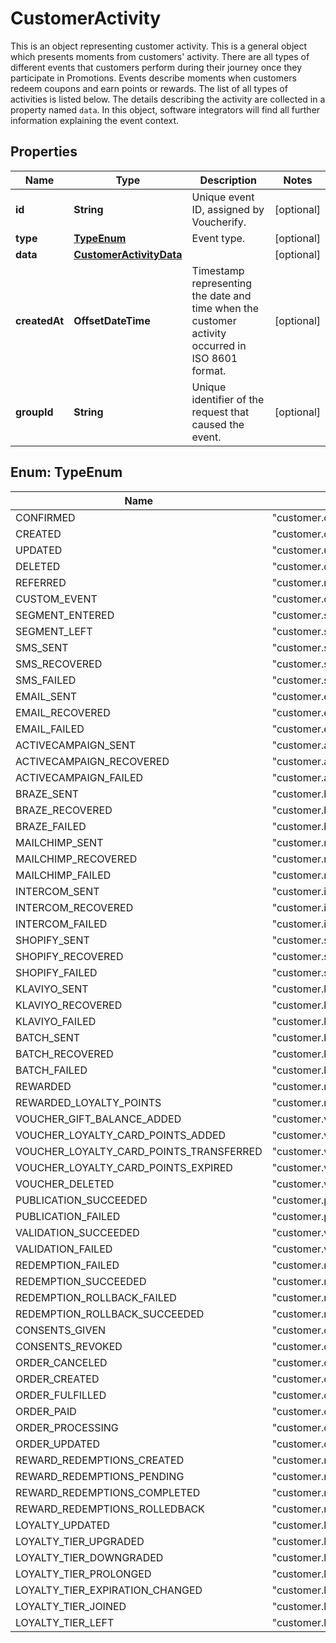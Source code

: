 

# CustomerActivity

This is an object representing customer activity.    This is a general object which presents moments from customers' activity. There are all types of different events that customers perform during their journey once they participate in Promotions. Events describe moments when customers redeem coupons and earn points or rewards. The list of all types of activities is listed below.  The details describing the activity are collected in a property named `data`. In this object, software integrators will find all further information explaining the event context.

## Properties

| Name | Type | Description | Notes |
|------------ | ------------- | ------------- | -------------|
|**id** | **String** | Unique event ID, assigned by Voucherify. |  [optional] |
|**type** | [**TypeEnum**](#TypeEnum) | Event type. |  [optional] |
|**data** | [**CustomerActivityData**](CustomerActivityData.md) |  |  [optional] |
|**createdAt** | **OffsetDateTime** | Timestamp representing the date and time when the customer activity occurred in ISO 8601 format. |  [optional] |
|**groupId** | **String** | Unique identifier of the request that caused the event. |  [optional] |



## Enum: TypeEnum

| Name | Value |
|---- | -----|
| CONFIRMED | &quot;customer.confirmed&quot; |
| CREATED | &quot;customer.created&quot; |
| UPDATED | &quot;customer.updated&quot; |
| DELETED | &quot;customer.deleted&quot; |
| REFERRED | &quot;customer.referred&quot; |
| CUSTOM_EVENT | &quot;customer.custom_event&quot; |
| SEGMENT_ENTERED | &quot;customer.segment.entered&quot; |
| SEGMENT_LEFT | &quot;customer.segment.left&quot; |
| SMS_SENT | &quot;customer.sms.sent&quot; |
| SMS_RECOVERED | &quot;customer.sms.recovered&quot; |
| SMS_FAILED | &quot;customer.sms.failed&quot; |
| EMAIL_SENT | &quot;customer.email.sent&quot; |
| EMAIL_RECOVERED | &quot;customer.email.recovered&quot; |
| EMAIL_FAILED | &quot;customer.email.failed&quot; |
| ACTIVECAMPAIGN_SENT | &quot;customer.activecampaign.sent&quot; |
| ACTIVECAMPAIGN_RECOVERED | &quot;customer.activecampaign.recovered&quot; |
| ACTIVECAMPAIGN_FAILED | &quot;customer.activecampaign.failed&quot; |
| BRAZE_SENT | &quot;customer.braze.sent&quot; |
| BRAZE_RECOVERED | &quot;customer.braze.recovered&quot; |
| BRAZE_FAILED | &quot;customer.braze.failed&quot; |
| MAILCHIMP_SENT | &quot;customer.mailchimp.sent&quot; |
| MAILCHIMP_RECOVERED | &quot;customer.mailchimp.recovered&quot; |
| MAILCHIMP_FAILED | &quot;customer.mailchimp.failed&quot; |
| INTERCOM_SENT | &quot;customer.intercom.sent&quot; |
| INTERCOM_RECOVERED | &quot;customer.intercom.recovered&quot; |
| INTERCOM_FAILED | &quot;customer.intercom.failed&quot; |
| SHOPIFY_SENT | &quot;customer.shopify.sent&quot; |
| SHOPIFY_RECOVERED | &quot;customer.shopify.recovered&quot; |
| SHOPIFY_FAILED | &quot;customer.shopify.failed&quot; |
| KLAVIYO_SENT | &quot;customer.klaviyo.sent&quot; |
| KLAVIYO_RECOVERED | &quot;customer.klaviyo.recovered&quot; |
| KLAVIYO_FAILED | &quot;customer.klaviyo.failed&quot; |
| BATCH_SENT | &quot;customer.batch.sent&quot; |
| BATCH_RECOVERED | &quot;customer.batch.recovered&quot; |
| BATCH_FAILED | &quot;customer.batch.failed&quot; |
| REWARDED | &quot;customer.rewarded&quot; |
| REWARDED_LOYALTY_POINTS | &quot;customer.rewarded.loyalty_points&quot; |
| VOUCHER_GIFT_BALANCE_ADDED | &quot;customer.voucher.gift.balance_added&quot; |
| VOUCHER_LOYALTY_CARD_POINTS_ADDED | &quot;customer.voucher.loyalty_card.points_added&quot; |
| VOUCHER_LOYALTY_CARD_POINTS_TRANSFERRED | &quot;customer.voucher.loyalty_card.points_transferred&quot; |
| VOUCHER_LOYALTY_CARD_POINTS_EXPIRED | &quot;customer.voucher.loyalty_card.points_expired&quot; |
| VOUCHER_DELETED | &quot;customer.voucher.deleted&quot; |
| PUBLICATION_SUCCEEDED | &quot;customer.publication.succeeded&quot; |
| PUBLICATION_FAILED | &quot;customer.publication.failed&quot; |
| VALIDATION_SUCCEEDED | &quot;customer.validation.succeeded&quot; |
| VALIDATION_FAILED | &quot;customer.validation.failed&quot; |
| REDEMPTION_FAILED | &quot;customer.redemption.failed&quot; |
| REDEMPTION_SUCCEEDED | &quot;customer.redemption.succeeded&quot; |
| REDEMPTION_ROLLBACK_FAILED | &quot;customer.redemption.rollback.failed&quot; |
| REDEMPTION_ROLLBACK_SUCCEEDED | &quot;customer.redemption.rollback.succeeded&quot; |
| CONSENTS_GIVEN | &quot;customer.consents.given&quot; |
| CONSENTS_REVOKED | &quot;customer.consents.revoked&quot; |
| ORDER_CANCELED | &quot;customer.order.canceled&quot; |
| ORDER_CREATED | &quot;customer.order.created&quot; |
| ORDER_FULFILLED | &quot;customer.order.fulfilled&quot; |
| ORDER_PAID | &quot;customer.order.paid&quot; |
| ORDER_PROCESSING | &quot;customer.order.processing&quot; |
| ORDER_UPDATED | &quot;customer.order.updated&quot; |
| REWARD_REDEMPTIONS_CREATED | &quot;customer.reward_redemptions.created&quot; |
| REWARD_REDEMPTIONS_PENDING | &quot;customer.reward_redemptions.pending&quot; |
| REWARD_REDEMPTIONS_COMPLETED | &quot;customer.reward_redemptions.completed&quot; |
| REWARD_REDEMPTIONS_ROLLEDBACK | &quot;customer.reward_redemptions.rolledback&quot; |
| LOYALTY_UPDATED | &quot;customer.loyalty.updated&quot; |
| LOYALTY_TIER_UPGRADED | &quot;customer.loyalty.tier.upgraded&quot; |
| LOYALTY_TIER_DOWNGRADED | &quot;customer.loyalty.tier.downgraded&quot; |
| LOYALTY_TIER_PROLONGED | &quot;customer.loyalty.tier.prolonged&quot; |
| LOYALTY_TIER_EXPIRATION_CHANGED | &quot;customer.loyalty.tier.expiration.changed&quot; |
| LOYALTY_TIER_JOINED | &quot;customer.loyalty.tier.joined&quot; |
| LOYALTY_TIER_LEFT | &quot;customer.loyalty.tier.left&quot; |



